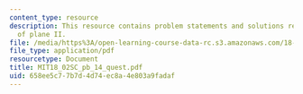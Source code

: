 ```yaml
---
content_type: resource
description: This resource contains problem statements and solutions related to equations
  of plane II.
file: /media/https%3A/open-learning-course-data-rc.s3.amazonaws.com/18-02sc-multivariable-calculus-fall-2010/658ee5c77b7d4d74ec8a4e803a9fadaf_MIT18_02SC_pb_14_quest.pdf
file_type: application/pdf
resourcetype: Document
title: MIT18_02SC_pb_14_quest.pdf
uid: 658ee5c7-7b7d-4d74-ec8a-4e803a9fadaf
---
```

